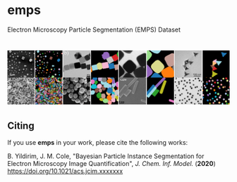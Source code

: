 # emps
Electron Microscopy Particle Segmentation (EMPS) Dataset

# <img src="./headerimage.png">

## Citing

If you use **emps** in your work, please cite the following works:

B. Yildirim, J. M. Cole, "Bayesian Particle Instance Segmentation for Electron Microscopy Image Quantification", *J. Chem. Inf. Model.* (**2020**) https://doi.org/10.1021/acs.jcim.xxxxxxx
